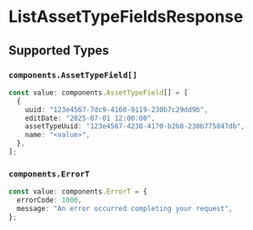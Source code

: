 # ListAssetTypeFieldsResponse


## Supported Types

### `components.AssetTypeField[]`

```typescript
const value: components.AssetTypeField[] = [
  {
    uuid: "123e4567-7dc9-4160-9119-230b7c29dd9b",
    editDate: "2025-07-01 12:00:00",
    assetTypeUuid: "123e4567-4238-4170-b2b8-230b775847db",
    name: "<value>",
  },
];
```

### `components.ErrorT`

```typescript
const value: components.ErrorT = {
  errorCode: 1000,
  message: "An error occurred completing your request",
};
```

